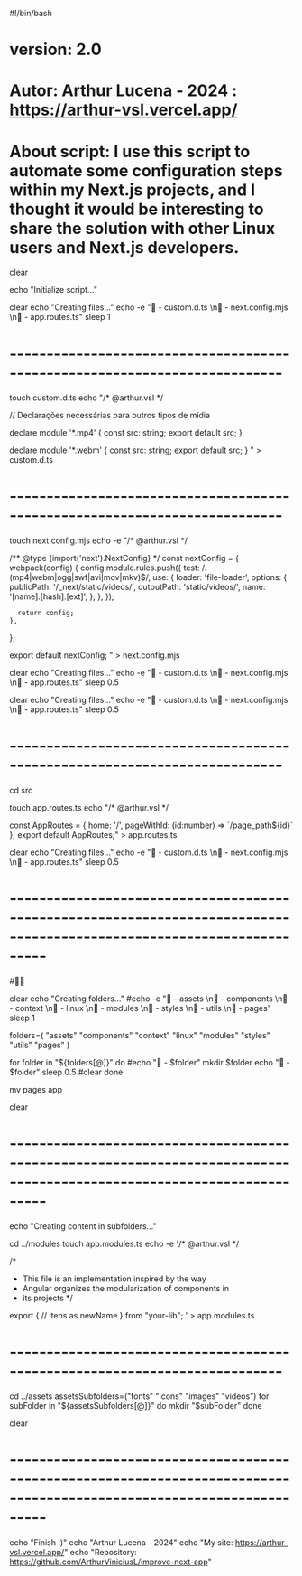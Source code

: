 #!/bin/bash

# version: 2.0
# Autor: Arthur Lucena - 2024 : https://arthur-vsl.vercel.app/
# About script: I use this script to automate some configuration steps within my Next.js projects, and I thought it would be interesting to share the solution with other Linux users and Next.js developers.

clear

echo "Initialize script..."

clear
echo "Creating files..."
echo -e "📝 - custom.d.ts \n📝 - next.config.mjs \n📝 - app.routes.ts"
sleep 1

# ---------------------------------------------------------------------------
touch custom.d.ts
echo "/* @arthur.vsl */

// Declarações necessárias para outros tipos de mídia

declare module '*.mp4' {
    const src: string;
    export default src;
}

declare module '*.webm' {
    const src: string;
    export default src;
}
" > custom.d.ts

# ---------------------------------------------------------------------------
touch next.config.mjs
echo -e "/* @arthur.vsl */

/** @type {import('next').NextConfig} */
const nextConfig = {
    webpack(config) {
      config.module.rules.push({
        test: /\.(mp4|webm|ogg|swf|avi|mov|mkv)$/,
        use: {
          loader: 'file-loader',
          options: {
            publicPath: '/_next/static/videos/',
            outputPath: 'static/videos/',
            name: '[name].[hash].[ext]',
          },
        },
      });
  
      return config;
    },
  };
  
  export default nextConfig;
" > next.config.mjs

clear
echo "Creating files..."
echo -e "📄 - custom.d.ts \n📝 - next.config.mjs \n📝 - app.routes.ts"
sleep 0.5

clear
echo "Creating files..."
echo -e "📄 - custom.d.ts \n📄 - next.config.mjs \n📝 - app.routes.ts"
sleep 0.5

# ---------------------------------------------------------------------------
cd src

touch app.routes.ts
echo "/* @arthur.vsl */

const AppRoutes = {
    home: '/',
    pageWithId: (id:number) => \`/page_path\${id}\`
};
export default AppRoutes;" > app.routes.ts

clear
echo "Creating files..."
echo -e "📄 - custom.d.ts \n📄 - next.config.mjs \n📄 - app.routes.ts"
sleep 0.5

# -----------------------------------------------------------------------------------------------------------------------

#📁📂

clear
echo "Creating folders..."
#echo -e "📂 - assets \n📂 - components \n📂 - context \n📂 - linux \n📂 - modules  \n📂 - styles \n📂 - utils \n📂 - pages"
sleep 1

folders=(
    "assets"
    "components"
    "context"
    "linux"
    "modules"
    "styles"
    "utils"
    "pages"
)

for folder in "${folders[@]}"
    do
        #echo "📂 - $folder"
        mkdir $folder
        echo "📁 - $folder"
        sleep 0.5
        #clear
    done
    
mv pages app

clear

# -----------------------------------------------------------------------------------------------------------------------
echo "Creating content in subfolders..."

cd ../modules
touch app.modules.ts
echo -e '/* @arthur.vsl */

/* 
* This file is an implementation inspired by the way
* Angular organizes the modularization of components in
* its projects
*/

export {
    // itens as newName
} from "your-lib"; ' > app.modules.ts

# ---------------------------------------------------------------------------
cd ../assets
assetsSubfolders=("fonts" "icons" "images" "videos")
for subFolder in "${assetsSubfolders[@]}"
    do
        mkdir "$subFolder"
    done
    
clear
# -----------------------------------------------------------------------------------------------------------------------

echo "Finish :)"
echo "Arthur Lucena - 2024"
echo "My site: https://arthur-vsl.vercel.app/"
echo "Repository: https://github.com/ArthurViniciusL/improve-next-app"
